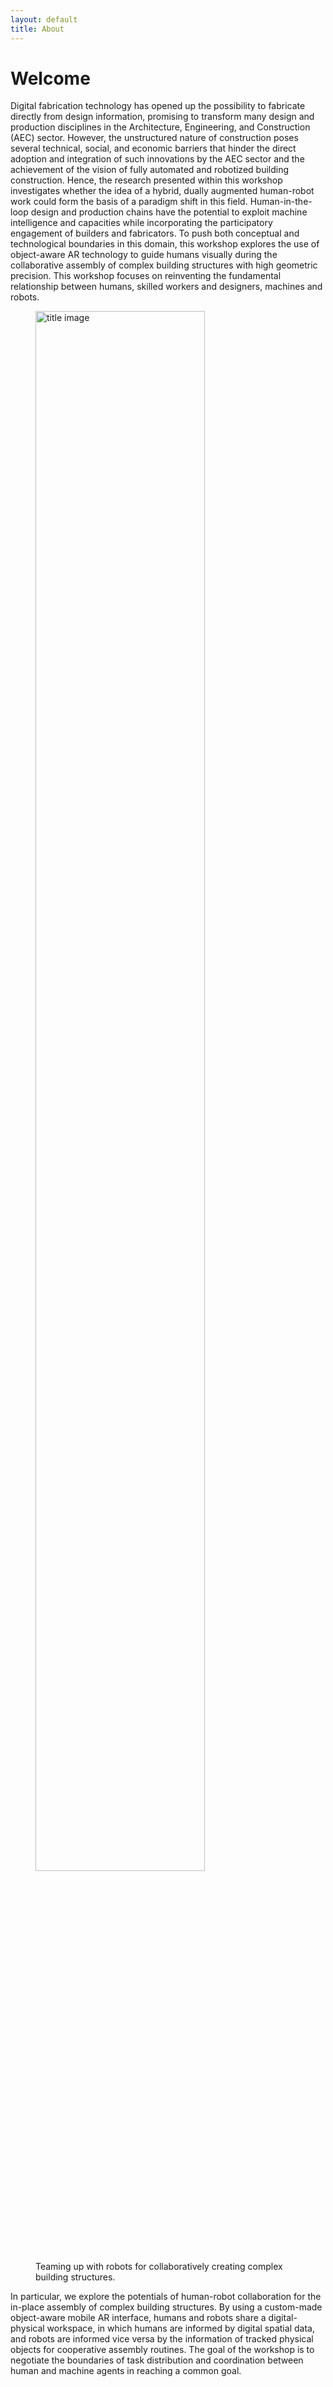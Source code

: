 ```yaml
---
layout: default
title: About
---
```

# Welcome

Digital fabrication technology has opened up the possibility to fabricate directly from design information, promising to transform many design and production disciplines in the Architecture, Engineering, and Construction (AEC) sector. However, the unstructured nature of construction poses several technical, social, and economic barriers that hinder the direct adoption and integration of such innovations by the AEC sector and the achievement of the vision of fully automated and robotized building construction. Hence, the research presented within this workshop investigates whether the idea of a hybrid, dually augmented human-robot work could form the basis of a paradigm shift in this field. Human-in-the-loop design and production chains have the potential to exploit machine intelligence and capacities while incorporating the participatory engagement of builders and fabricators. To push both conceptual and technological boundaries in this domain, this workshop explores the use of object-aware AR technology to guide humans visually during the collaborative assembly of complex building structures with high geometric precision. This workshop focuses on reinventing the fundamental relationship between humans, skilled workers and designers, machines and robots.

<figure>
  <img src="{{site.baseurl}}images/titelbild-rsrd.jpg" alt="title image" style="width:80%">
  <figcaption>Teaming up with robots for collaboratively creating complex building structures.</figcaption>
</figure>

In particular, we explore the potentials of human-robot collaboration for the in-place assembly of complex building structures. By using a custom-made object-aware mobile AR interface, humans and robots share a digital-physical workspace, in which humans are informed by digital spatial data, and robots are informed vice versa by the information of tracked physical objects for cooperative assembly routines. The goal of the workshop is to negotiate the boundaries of task distribution and coordination between human and machine agents in reaching a common goal.
